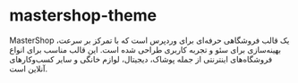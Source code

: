 # mastershop-theme
MasterShop یک قالب فروشگاهی حرفه‌ای برای وردپرس است که با تمرکز بر سرعت، بهینه‌سازی برای سئو و تجربه کاربری طراحی شده است. این قالب مناسب برای انواع فروشگاه‌های اینترنتی از جمله پوشاک، دیجیتال، لوازم خانگی و سایر کسب‌وکارهای آنلاین است.
